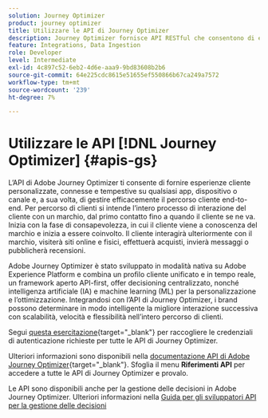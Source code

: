 ```yaml
---
solution: Journey Optimizer
product: journey optimizer
title: Utilizzare le API di Journey Optimizer
description: Journey Optimizer fornisce API RESTful che consentono di eseguire in modo programmatico operazioni chiave nelle applicazioni. Scopri come accedervi e utilizzarli.
feature: Integrations, Data Ingestion
role: Developer
level: Intermediate
exl-id: 4c897c52-6eb2-4d6e-aaa9-9bd83608b2b6
source-git-commit: 64e225cdc8615e51655ef550866b67ca249a7572
workflow-type: tm+mt
source-wordcount: '239'
ht-degree: 7%

---
```


# Utilizzare le API [!DNL Journey Optimizer] {#apis-gs}

L’API di Adobe Journey Optimizer ti consente di fornire esperienze cliente personalizzate, connesse e tempestive su qualsiasi app, dispositivo o canale e, a sua volta, di gestire efficacemente il percorso cliente end-to-end. Per percorso di clienti si intende l’intero processo di interazione del cliente con un marchio, dal primo contatto fino a quando il cliente se ne va. Inizia con la fase di consapevolezza, in cui il cliente viene a conoscenza del marchio e inizia a essere coinvolto. Il cliente interagirà ulteriormente con il marchio, visiterà siti online e fisici, effettuerà acquisti, invierà messaggi o pubblicherà recensioni.

Adobe Journey Optimizer è stato sviluppato in modalità nativa su Adobe Experience Platform e combina un profilo cliente unificato e in tempo reale, un framework aperto API-first, offer decisioning centralizzato, nonché intelligenza artificiale (IA) e machine learning (ML) per la personalizzazione e l’ottimizzazione. Integrandosi con l’API di Journey Optimizer, i brand possono determinare in modo intelligente la migliore interazione successiva con scalabilità, velocità e flessibilità nell’intero percorso di clienti.

Segui [questa esercitazione](https://developer.adobe.com/journey-optimizer-apis/references/authentication/){target="_blank"} per raccogliere le credenziali di autenticazione richieste per tutte le API di Journey Optimizer.

Ulteriori informazioni sono disponibili nella [documentazione API di Adobe Journey Optimizer](https://developer.adobe.com/journey-optimizer-apis/){target="_blank"}. Sfoglia il menu **Riferimenti API** per accedere a tutte le API di Journey Optimizer e provalo.

Le API sono disponibili anche per la gestione delle decisioni in Adobe Journey Optimizer. Ulteriori informazioni nella [Guida per gli sviluppatori API per la gestione delle decisioni](../offers/api-reference/getting-started.md)

